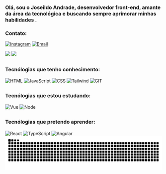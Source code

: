 ### Olá, sou o Joseildo Andrade, desenvolvedor front-end, amante da área da tecnológica e buscando sempre aprimorar minhas habilidades .
### Contato:
[![Instagram](https://img.shields.io/badge/Instagram-E4405F?style=for-the-badge&logo=instagram&logoColor=white)](https://www.instagram.com/juniorandrade12_/)
[![Email](https://img.shields.io/badge/Gmail-D14836?style=for-the-badge&logo=gmail&logoColor=white)](https://is.gd/joseildoandrade)

<div>
  <img height="180em" src="https://github-readme-stats.vercel.app/api?username=joseildoandrade12&show_icons=true&theme=dracula"/>
  <img height="180em" src="https://github-readme-stats.vercel.app/api/top-langs?username=joseildoandrade12&show_icons=true&theme=dracula&layout=compact"/>
</div>

##

### Tecnólogias que tenho conhecimento:

<div style="display: inline_block"> 
  <img align="center" height="40px" width="40" src="https://cdn.jsdelivr.net/gh/devicons/devicon@latest/icons/html5/html5-original.svg" alt="HTML"/>
  <img align="center" height="40px" width="40" src="https://cdn.jsdelivr.net/gh/devicons/devicon@latest/icons/javascript/javascript-original.svg" alt="JavaScript"/>
  <img align="center" height="40px" width="40" src="https://cdn.jsdelivr.net/gh/devicons/devicon@latest/icons/css3/css3-original.svg" alt="CSS"/>
  <img align="center" height="40px" width="40" src="https://cdn.jsdelivr.net/gh/devicons/devicon@latest/icons/tailwindcss/tailwindcss-original.svg" alt="Tailwind"/>
  <img align="center" height="40px" width="40" src="https://cdn.jsdelivr.net/gh/devicons/devicon@latest/icons/git/git-original.svg" alt="GIT"/>
</div>

##

### Tecnólogias que estou estudando:

<div style="display: inline_block"> 
  <img align="center" height="40px" width="40" src="https://cdn.jsdelivr.net/gh/devicons/devicon@latest/icons/vuejs/vuejs-original.svg" alt="Vue"/>
  <img align="center" height="40px" width="40" src="https://cdn.jsdelivr.net/gh/devicons/devicon@latest/icons/nodejs/nodejs-original.svg" alt="Node"/>
  
</div>

##

### Tecnólogias que pretendo aprender:

<div style="display: inline_block">
  <img align="center" height="40px" width="40" src="https://cdn.jsdelivr.net/gh/devicons/devicon@latest/icons/react/react-original.svg" alt="React"/>
  <img align="center" height="40px" width="40" src="https://cdn.jsdelivr.net/gh/devicons/devicon@latest/icons/typescript/typescript-original.svg" alt="TypeScript"/>
  <img align="center" height="40px" width="40" src="https://cdn.jsdelivr.net/gh/devicons/devicon@latest/icons/angular/angular-original.svg" alt="Angular"/>
</div>

<picture align="center">
  <source media="(prefers-color-scheme: dark)" srcset="https://raw.githubusercontent.com/joseildoandrade12/joseildoandrade12/output/github-contribution-grid-snake-dark.svg">
  <source media="(prefers-color-scheme: light)" srcset="https://raw.githubusercontent.com/joseildoandrade12/joseildoandrade12/output/github-contribution-grid-snake-dark.svg">
  <img align="center" alt="github contribution grid snake animation" src="https://raw.githubusercontent.com/joseildoandrade12/joseildoandrade12/output/github-contribution-grid-snake.svg">
</picture>

